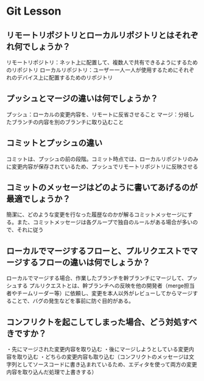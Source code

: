 # Git Lesson

## リモートリポジトリとローカルリポジトリとはそれぞれ何でしょうか？
リモートリポジトリ：ネット上に配置して、複数人で共有できるようにするためのリポジトリ
ローカルリポジトリ：ユーザー一人一人が使用するためにそれぞれのデバイス上に配置するためのリポジトリ


## プッシュとマージの違いは何でしょうか？
プッシュ：ローカルの変更内容を、リモートに反省させること
マージ：分岐したブランチの内容を別のブランチに取り込むこと


## コミットとプッシュの違い
コミットは、プッシュの前の段階。コミット時点では、ローカルリポジトリのみに変更内容が保存されているため、プッシュでリモートリポジトリに反映させる


## コミットのメッセージはどのように書いてあげるのが最適でしょうか？
簡潔に、どのような変更を行なった履歴なのかが解るコミットメッセージにする。また、コミットメッセージは各グループで独自のルールがある場合が多いので、それに従う


## ローカルでマージするフローと、プルリクエストでマージするフローの違いは何でしょうか？
ローカルでマージする場合、作業したブランチを幹ブランチにマージして、プッシュする
プルリクエストとは、幹ブランチへの反映を他の開発者（merge担当者やチームリーダー等）に依頼し、変更を本人以外がレビューしてからマージすることで、バグの発生などを事前に防ぐ目的がある。


## コンフリクトを起こしてしまった場合、どう対処すべきですか？
・先にマージされた変更内容を取り込む
・後にマージしようとしている変更内容を取り込む
・どちらの変更内容も取り込む（コンフリクトのメッセージは文字列としてソースコードに書き込まれているため、エディタを使って両方の変更内容を取り込んだ処理で上書きする）